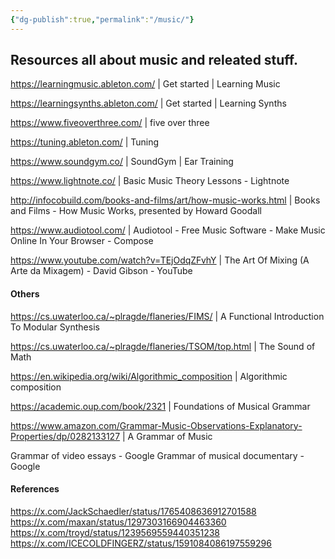 ```yaml
---
{"dg-publish":true,"permalink":"/music/"}
---
```



## Resources all about music and releated stuff. 

https://learningmusic.ableton.com/ | Get started | Learning Music

https://learningsynths.ableton.com/ | Get started | Learning Synths

https://www.fiveoverthree.com/ | five over three

https://tuning.ableton.com/ | Tuning

https://www.soundgym.co/ | SoundGym | Ear Training

https://www.lightnote.co/ | Basic Music Theory Lessons - Lightnote

http://infocobuild.com/books-and-films/art/how-music-works.html | Books and Films - How Music Works, presented by Howard Goodall

https://www.audiotool.com/ | Audiotool - Free Music Software - Make Music Online In Your Browser - Compose

https://www.youtube.com/watch?v=TEjOdqZFvhY | The Art Of Mixing (A Arte da Mixagem) - David Gibson - YouTube

#### Others

https://cs.uwaterloo.ca/~plragde/flaneries/FIMS/ | A Functional Introduction To Modular Synthesis

https://cs.uwaterloo.ca/~plragde/flaneries/TSOM/top.html | The Sound of Math

https://en.wikipedia.org/wiki/Algorithmic_composition | Algorithmic composition

https://academic.oup.com/book/2321 | Foundations of Musical Grammar

https://www.amazon.com/Grammar-Music-Observations-Explanatory-Properties/dp/0282133127 | A Grammar of Music

Grammar of video essays - Google
Grammar of musical documentary - Google

#### References

https://x.com/JackSchaedler/status/1765408636912701588
https://x.com/maxan/status/1297303166904463360
https://x.com/troyd/status/1239569559440351238
https://x.com/ICECOLDFINGERZ/status/1591084086197559296
